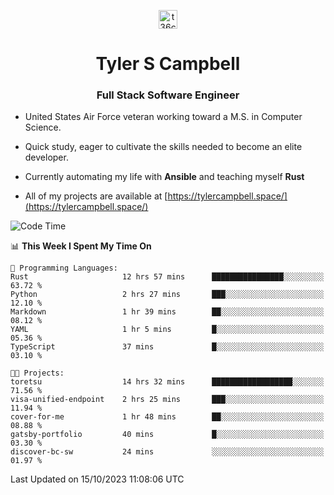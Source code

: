 <p align="center">
<a href="https://www.linkedin.com/in/t36campbell" target="blank"><img align="center" src="https://ik.imagekit.io/t36campbell/Portfolio/linkedin.png.original_m8bbGgPh6.png" alt="t36campbell" height="30" width="30" /></a>
</p>
<h1 align="center">Tyler S Campbell</h1>
<h3 align="center">Full Stack Software Engineer</h3>

* United States Air Force veteran working toward a M.S. in Computer Science.

* Quick study, eager to cultivate the skills needed to become an elite developer.

* Currently automating my life with **Ansible** and teaching myself **Rust**

* All of my projects are available at [https://tylercampbell.space/](https://tylercampbell.space/)

<!--START_SECTION:waka-->
![Code Time](http://img.shields.io/badge/Code%20Time-2%2C888%20hrs%2054%20mins-blue)

📊 **This Week I Spent My Time On** 

```text
💬 Programming Languages: 
Rust                     12 hrs 57 mins      ████████████████░░░░░░░░░   63.72 % 
Python                   2 hrs 27 mins       ███░░░░░░░░░░░░░░░░░░░░░░   12.10 % 
Markdown                 1 hr 39 mins        ██░░░░░░░░░░░░░░░░░░░░░░░   08.12 % 
YAML                     1 hr 5 mins         █░░░░░░░░░░░░░░░░░░░░░░░░   05.36 % 
TypeScript               37 mins             █░░░░░░░░░░░░░░░░░░░░░░░░   03.10 % 

🐱‍💻 Projects: 
toretsu                  14 hrs 32 mins      ██████████████████░░░░░░░   71.56 % 
visa-unified-endpoint    2 hrs 25 mins       ███░░░░░░░░░░░░░░░░░░░░░░   11.94 % 
cover-for-me             1 hr 48 mins        ██░░░░░░░░░░░░░░░░░░░░░░░   08.88 % 
gatsby-portfolio         40 mins             █░░░░░░░░░░░░░░░░░░░░░░░░   03.30 % 
discover-bc-sw           24 mins             ░░░░░░░░░░░░░░░░░░░░░░░░░   01.97 % 
```


 Last Updated on 15/10/2023 11:08:06 UTC
<!--END_SECTION:waka-->
